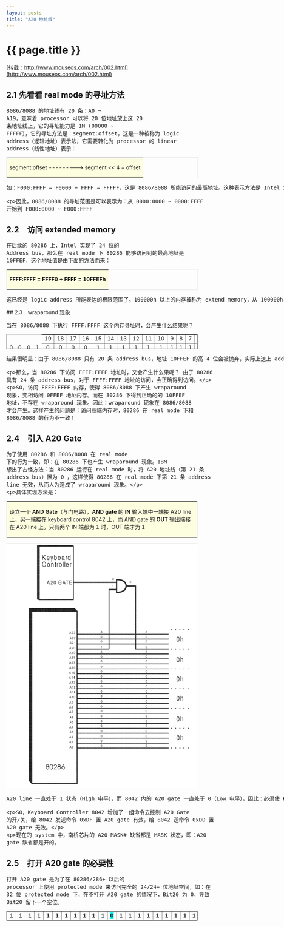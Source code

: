 ```yaml
---
layout: posts
title: "A20 地址线"
---
```

# {{ page.title }}
[转载：http://www.mouseos.com/arch/002.html](http://www.mouseos.com/arch/002.html)<br>
## 2.1 先看看 real mode 的寻址方法
<xmp class="my_xmp_class">8086/8088 的地址线有 20 条：A0 ~ A19，意味着 processor 可以将 20 位地址放上这 20 条地址线上，它的寻址能力是 1M (00000 ~ FFFFF），它的寻址方法是：segment:offset，这是一种被称为 logic address（逻辑地址）表示法，它需要转化为 processor 的 linear address（线性地址）表示：</xmp>
<table style="BORDER-BOTTOM: #cccccc 1px dotted; BORDER-LEFT: #cccccc 1px dotted; TABLE-LAYOUT: fixed; BORDER-TOP: #cccccc 1px dotted; BORDER-RIGHT: #cccccc 1px dotted" border="0" cellspacing="0" cellpadding="6" width="95%" align="center">
  <tr>
    <td style="WORD-WRAP: break-word" bgcolor="#fdfddf"><p>segment:offset ---------&gt; segment&nbsp;&lt;&lt; 4 + offset</p></td>
  </tr>
</table>
<xmp class="my_xmp_class">如：F000:FFFF = F0000 + FFFF = FFFFF，这是 8086/8088 所能访问的最高地址。这种表示方法是 Intel 为了在 16 位 real mode 下能够访问 20 位地址空间所想设计出来的计算方式。

因此，8086/8088 的寻址范围是可以表示为：从 0000:0000 ~ 0000:FFFF 开始到 F000:0000 ~ F000:FFFF</xmp>
## 2.2　访问 extended memory
<xmp class="my_xmp_class">在后续的 80286 上，Intel 实现了 24 位的 Address bus，那么在 real mode 下 80286 能够访问到的最高地址是 10FFEF，这个地址值是由下面的方法而来：</xmp>
<table style="BORDER-BOTTOM: #cccccc 1px dotted; BORDER-LEFT: #cccccc 1px dotted; TABLE-LAYOUT: fixed; BORDER-TOP: #cccccc 1px dotted; BORDER-RIGHT: #cccccc 1px dotted" border="0" cellspacing="0" cellpadding="6" width="95%" align="center">
  <tr>
    <td style="WORD-WRAP: break-word" bgcolor="#fdfddf"><p><strong>FFFF:FFFF = FFFF0 + FFFF = 10FFEFh</strong></p></td>
  </tr>
</table>
<xmp class="my_xmp_class">这已经是 logic address 所能表达的极限范围了。100000h 以上的内存被称为 extend memory，从 100000h ~ 10FFEFh 这片内存区域在 DOS 下被称为 High Memory（高端内存）。高端内存是 80286 在 real mode 所能访问到的区域，而 8086/8088 所不能访问到的。</xmp>
## 2.3　wraparound 现象
<xmp class="my_xmp_class">当在 8086/8088 下执行 FFFF:FFFF 这个内存寻址时，会产生什么结果呢？</xmp>
<table width="940" height="40" border="1">
  <tr>
    <td width="33"  style="border-style:hidden"><div align="center"></div></td>
    <td width="33" style="border-style:hidden"><div align="center"></div></td>
    <td width="33" style="border-style:hidden"><div align="center"></div></td>
    <td width="33" style="border-style:hidden"><div align="center"></div></td>
    <td width="33"><div align="center">19</div></td>
    <td width="33"><div align="center">18</div></td>
    <td width="33"><div align="center">17</div></td>
    <td width="33"><div align="center">16</div></td>
    <td width="33"><div align="center">15</div></td>
    <td width="33"><div align="center">14</div></td>
    <td width="33"><div align="center">13</div></td>
    <td width="33"><div align="center">12</div></td>
    <td width="33"><div align="center">11</div></td>
    <td width="33"><div align="center">10</div></td>
    <td width="33"><div align="center">9</div></td>
    <td width="33"><div align="center">8</div></td>
    <td width="33"><div align="center">7</div></td>
    <td width="33"><div align="center">6</div></td>
    <td width="33"><div align="center">5</div></td>
    <td width="33"><div align="center">4</div></td>
    <td width="33"><div align="center">3</div></td>
    <td width="33"><div align="center">2</div></td>
    <td width="33"><div align="center">1</div></td>
    <td width="33"><div align="center">0</div></td>
  </tr>
  <tr>
    <td style="border-style:hidden"><div align="center">0</div></td>
    <td style="border-style:hidden"><div align="center">0</div></td>
    <td style="border-style:hidden"><div align="center">0</div></td>
    <td style="border-style:hidden"><div align="center">1</div></td>
    <td><div align="center">0</div></td>
    <td><div align="center">0</div></td>
    <td><div align="center">0</div></td>
    <td><div align="center">0</div></td>
    <td><div align="center">1</div></td>
    <td><div align="center">1</div></td>
    <td><div align="center">1</div></td>
    <td><div align="center">1</div></td>
    <td><div align="center">1</div></td>
    <td><div align="center">1</div></td>
    <td><div align="center">1</div></td>
    <td><div align="center">1</div></td>
    <td><div align="center">1</div></td>
    <td><div align="center">1</div></td>
    <td><div align="center">1</div></td>
    <td><div align="center">0</div></td>
    <td><div align="center">1</div></td>
    <td><div align="center">1</div></td>
    <td><div align="center">1</div></td>
    <td><div align="center">1</div></td>
  </tr>
</table>
<xmp class="my_xmp_class">结果很明显：由于 8086/8088 只有 20 条 address bus，地址 10FFEF 的高 4 位会被抛弃，实际上送上 address bus 的只有 0FFEFh 值，所以访问 FFFF:FFFF 地址结果只能访问到 1M 以内的地址。这就是 wraparound 现象：访问 1M 以上地址都会回绕到 1M 内的模值。

那么，当 80286 下访问 FFFF:FFFF 地址时，又会产生什么果呢？ 由于 80286 具有 24 条 address bus，对于 FFFF:FFFF 地址的访问，会正确得到访问。

SO，访问 FFFF:FFFF 内存，使得 8086/8088 下产生 wraparound 现象，变相访问 0FFEF 地址内存。而在 80286 下得到正确的的 10FFEF 地址，不存在 wraparound 现象。因此：wraparound 现象在 8086/8088 才会产生。这样产生的问题是：访问高端内存时，80286 在 real mode 下和 8086/8088 的行为不一致！</xmp>
## 2.4　引入 A20 Gate
<xmp class="my_xmp_class">为了使用 80286 和 8086/8088 在 real mode 下的行为一致，即：在 80286 下也产生 wraparound 现象。IBM 想出了古怪方法：当 80286 运行在 real mode 时，将 A20 地址线（第 21 条 address bus）置为 0 ，这样使得 80286 在 real mode 下第 21 条 address line 无效，从而人为造成了 wraparound 现象。

具体实现方法是：</xmp>
<table style="BORDER-BOTTOM: #cccccc 1px dotted; BORDER-LEFT: #cccccc 1px dotted; TABLE-LAYOUT: fixed; BORDER-TOP: #cccccc 1px dotted; BORDER-RIGHT: #cccccc 1px dotted" border="0" cellspacing="0" cellpadding="6" width="95%" align="center">
  <tr>
    <td style="WORD-WRAP: break-word" bgcolor="#fdfddf"><p>设立一个 <strong>AND Gate</strong>（与门电路），<strong>AND gate</strong> 的 <strong>IN</strong> 输入端中一端接 A20 line 上，另一端接在 keyboard control 8042 上，而 AND gate 的 <strong>OUT</strong> 输出端接在 A20 line 上。<span class="STYLE9">只有两个 IN 端都为 1 时，OUT 端才为 1</span></p></td>
  </tr>
</table>
<div align=center><img src="/images/a20-address-line/a20_gate.png" alt=""></div>
<xmp class="my_xmp_class">A20 line 一直处于 1 状态（High 电平），而 8042 内的 A20 gate 一直处于 0（Low 电平），因此：必须使 Keyboard controller 8042 内的 A20 Gate 处于 high 时，A20 line 输出才有效。 A20 gate 也被称为 A20 MASK#。

SO，Keyboard Controller 8042 增加了一组命令去控制 A20 Gate 的开/关，给 8042 发送命令 0xDF 置 A20 gate 有效，给 8042 送命令 0xDD 置 A20 gate 无效。

现在的 system 中，南桥芯片的 A20 MASK# 缺省都是 MASK 状态，即：A20 gate 缺省都是开的。</xmp>
## 2.5　打开 A20 gate 的必要性
<xmp class="my_xmp_class">打开 A20 gate 是为了在 80286/286+ 以后的 processor 上使用 protected mode 来访问完全的 24/24+ 位地址空间，如：在 32 位 protected mode 下，在不打开 A20 gate 的情况下，Bit20 为 0，导致 Bit20 留下一个空位。</xmp>
<table width="1039" height="26" border="1">
  <tr>
    <td><div align="center"><strong>1</strong></div></td>
    <td><div align="center"><strong>1</strong></div></td>
    <td><div align="center"><strong>1</strong></div></td>
    <td><div align="center"><strong>1</strong></div></td>
    <td><div align="center"><strong>1</strong></div></td>
    <td><div align="center"><strong>1</strong></div></td>
    <td><div align="center"><strong>1</strong></div></td>
    <td><div align="center"><strong>1</strong></div></td>
    <td><div align="center"><strong>1</strong></div></td>
    <td><div align="center"><strong>1</strong></div></td>
    <td><div align="center"><strong>1</strong></div></td>
    <td><div align="center" style="background-color: #00FFFF"><strong>0</strong></div></td>
    <td><div align="center"><strong>1</strong></div></td>
    <td><div align="center"><strong>1</strong></div></td>
    <td><div align="center"><strong>1</strong></div></td>
    <td><div align="center"><strong>1</strong></div></td>
    <td><div align="center"><strong>1</strong></div></td>
    <td><div align="center"><strong>1</strong></div></td>
    <td><div align="center"><strong>1</strong></div></td>
    <td><div align="center"><strong>1</strong></div></td>
    <td><div align="center"><strong>1</strong></div></td>
    <td><div align="center"><strong>1</strong></div></td>
    <td><div align="center"><strong>1</strong></div></td>
    <td><div align="center"><strong>1</strong></div></td>
    <td><div align="center"><strong>1</strong></div></td>
    <td><div align="center"><strong>1</strong></div></td>
    <td><div align="center"><strong>1</strong></div></td>
    <td><div align="center"><strong>1</strong></div></td>
    <td><div align="center"><strong>1</strong></div></td>
    <td><div align="center"><strong>1</strong></div></td>
    <td><div align="center"><strong>1</strong></div></td>
    <td><div align="center"><strong>1</strong></div></td>
  </tr>
</table>